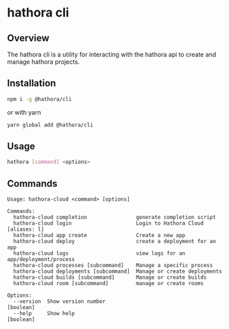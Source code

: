# hathora cli

## Overview

The hathora cli is a utility for interacting with the hathora api to create and manage hathora projects.

## Installation

```bash
npm i -g @hathora/cli
```

or with yarn

```bash
yarn global add @hathora/cli
```

## Usage

```bash
hathora [command] <options>
```

## Commands

```
Usage: hathora-cloud <command> [options]

Commands:
  hathora-cloud completion                generate completion script
  hathora-cloud login                     Login to Hathora Cloud          [aliases: l]
  hathora-cloud app create                Create a new app
  hathora-cloud deploy                    create a deployment for an app
  hathora-cloud logs                      view logs for an app/deployment/process
  hathora-cloud processes [subcommand]    Manage a specific process
  hathora-cloud deployments [subcommand]  Manage or create deployments
  hathora-cloud builds [subcommand]       Manage or create builds
  hathora-cloud room [subcommand]         manage or create rooms

Options:
  --version  Show version number                                       [boolean]
  --help     Show help                                                 [boolean]
```
